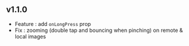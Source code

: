 ## v1.1.0

* Feature : add `onLongPress` prop
* Fix : zooming (double tap and bouncing when pinching) on remote & local images
